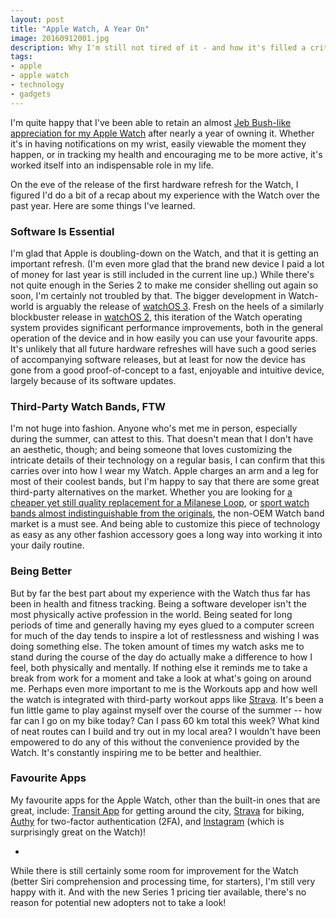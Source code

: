```yaml
---
layout: post
title: "Apple Watch, A Year On"
image: 20160912001.jpg
description: Why I'm still not tired of it - and how it's filled a critical role in my life.
tags:
- apple
- apple watch
- technology
- gadgets
---
```


I'm quite happy that I've been able to retain an almost [Jeb Bush-like appreciation for my Apple Watch](https://vine.co/v/erX66WYXx6p) after nearly a year of owning it. Whether it's in having notifications on my wrist, easily viewable the moment they happen, or in tracking my health and encouraging me to be more active, it's worked itself into an indispensable role in my life.

On the eve of the release of the first hardware refresh for the Watch, I figured I'd do a bit of a recap about my experience with the Watch over the past year. Here are some things I've learned.

### Software Is Essential

I'm glad that Apple is doubling-down on the Watch, and that it is getting an important refresh. (I'm even more glad that the brand new device I paid a lot of money for last year is still included in the current line up.) While there's not quite enough in the Series 2 to make me consider shelling out again so soon, I'm certainly not troubled by that. The bigger development in Watch-world is arguably the release of [watchOS 3](http://www.apple.com/watchos/). Fresh on the heels of a similarly blockbuster release in [watchOS 2](http://thenextweb.com/insider/2015/09/21/watchos-2-review-apple-watchs-true-killer-feature-is-its-operating-system/), this iteration of the Watch operating system provides significant performance improvements, both in the general operation of the device and in how easily you can use your favourite apps. It's unlikely that all future hardware refreshes will have such a good series of accompanying software releases, but at least for now the device has gone from a good proof-of-concept to a fast, enjoyable and intuitive device, largely because of its software updates.

### Third-Party Watch Bands, FTW

I'm not huge into fashion. Anyone who's met me in person, especially during the summer, can attest to this. That doesn't mean that I don't have an aesthetic, though; and being someone that loves customizing the intricate details of their technology on a regular basis, I can confirm that this carries over into how I wear my Watch. Apple charges an arm and a leg for most of their coolest bands, but I'm happy to say that there are some great third-party alternatives on the market. Whether you are looking for [a cheaper yet still quality replacement for a Milanese Loop](https://www.amazon.com/Apple-JETech-Milanese-Stainless-Bracelet/dp/B013SAJQB2/), or [sport watch bands almost indistinguishable from the originals](https://www.amazon.com/MoKo-Silicone-Replacement-Included-Lengths/dp/B00P0B3UVK/), the non-OEM Watch band market is a must see. And being able to customize this piece of technology as easy as any other fashion accessory goes a long way into working it into your daily routine.

### Being Better

But by far the best part about my experience with the Watch thus far has been in health and fitness tracking. Being a software developer isn't the most physically active profession in the world. Being seated for long periods of time and generally having my eyes glued to a computer screen for much of the day tends to inspire a lot of restlessness and wishing I was doing something else. The token amount of times my watch asks me to stand during the course of the day do actually make a difference to how I feel, both physically and mentally. If nothing else it reminds me to take a break from work for a moment and take a look at what's going on around me. Perhaps even more important to me is the Workouts app and how well the watch is integrated with third-party workout apps like [Strava](https://www.strava.com). It's been a fun little game to play against myself over the course of the summer -- how far can I go on my bike today? Can I pass 60 km total this week? What kind of neat routes can I build and try out in my local area? I wouldn't have been empowered to do any of this without the convenience provided by the Watch. It's constantly inspiring me to be better and healthier.

### Favourite Apps

My favourite apps for the Apple Watch, other than the built-in ones that are great, include: [Transit App](https://medium.com/@transitapp/one-less-tap-for-man-one-giant-leap-for-transit-riders-269878e06417#.awz93twzv) for getting around the city, [Strava](https://www.strava.com/apple-watch) for biking, [Authy](https://itunes.apple.com/ca/app/authy/id494168017?mt=8) for two-factor authentication (2FA), and [Instagram](http://blog.instagram.com/post/117700354457/instagram-for-apple-watch) (which is surprisingly great on the Watch)!

-

While there is still certainly some room for improvement for the Watch (better Siri comprehension and processing time, for starters), I'm still very happy with it. And with the new Series 1 pricing tier available, there's no reason for potential new adopters not to take a look!

